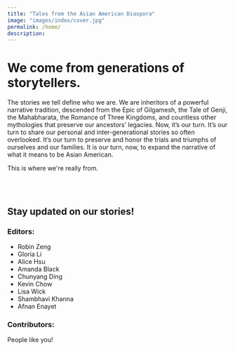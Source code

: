 ```yaml
---
title: "Tales from the Asian American Diaspora"
image: "images/index/cover.jpg"
permalink: /home/
description: 
---
```


# We come from generations of storytellers.

The stories we tell define who we are. We are inheritors of a powerful narrative tradition, descended from the Epic of Gilgamesh, the Tale of Genji, the Mahabharata, the Romance of Three Kingdoms, and countless other mythologies that preserve our ancestors’ legacies. Now, it’s our turn. It’s our turn to share our personal and inter-generational stories so often overlooked. It’s our turn to preserve and honor the trials and triumphs of ourselves and our families. It is our turn, now, to expand the narrative of what it means to be Asian American.

This is where we're really from.

<br>
<br>

## Stay updated on our stories!

<div class=""></div>

### Editors: 
- Robin Zeng
- Gloria Li
- Alice Hsu
- Amanda Black
- Chunyang Ding 
- Kevin Chow
- Lisa Wick
- Shambhavi Khanna
- Afnan Enayet

### Contributors:
People like you! 

